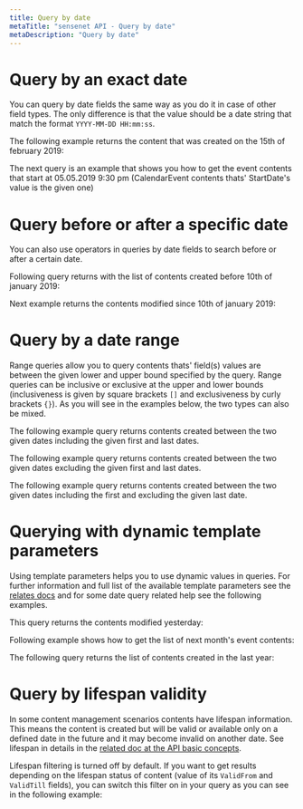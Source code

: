```yaml
---
title: Query by date
metaTitle: "sensenet API - Query by date"
metaDescription: "Query by date"
---
```


# Query by an exact date

You can query by date fields the same way as you do it in case of other field types. The only difference is that the value should be a date string that match the format `YYYY-MM-DD HH:mm:ss`.

The following example returns the content that was created on the 15th of february 2019:

<tab category="querying" article="query-by-date" example="byExactDate" />

The next query is an example that shows you how to get the event contents that start at 05.05.2019 9:30 pm (CalendarEvent contents thats' StartDate's value is the given one)

<tab category="querying" article="query-by-date" example="byExactDateTime" />

# Query before or after a specific date

You can also use operators in queries by date fields to search before or after a certain date.

Following query returns with the list of contents created before 10th of january 2019:

<tab category="querying" article="query-by-date" example="byDateBefore" />

Next example returns the contents modified since 10th of january 2019:

<tab category="querying" article="query-by-date" example="byDateAfter" />

# Query by a date range

Range queries allow you to query contents thats' field(s) values are between the given lower and upper bound specified by the query. Range queries can be inclusive or exclusive at the upper and lower bounds (inclusiveness is given by square brackets `[]` and exclusiveness by curly brackets `{}`). As you will see in the examples below, the two types can also be mixed.

The following example query returns contents created between the two given dates including the given first and last dates.

<tab category="querying" article="query-by-date" example="byExclusiveRange" />

The following example query returns contents created between the two given dates excluding the given first and last dates.

<tab category="querying" article="query-by-date" example="byInclusiveRange" />

The following example query returns contents created between the two given dates including the first and excluding the given last date.

<tab category="querying" article="query-by-date" example="byMixedRange" />

# Querying with dynamic template parameters

Using template parameters helps you to use dynamic values in queries. For further information and full list of the available template parameters see the [relates docs](/querying/11-template-parameters#list-of-builtin-template-parameters) and for some date query related help see the following examples.

This query returns the contents modified yesterday:

<tab category="querying" article="query-by-date" example="byYesterday" />

Following example shows how to get the list of next month's event contents:

<tab category="querying" article="query-by-date" example="byNextMonth" />

The following query returns the list of contents created in the last year:

<tab category="querying" article="query-by-date" example="byPreviousYear" />

# Query by lifespan validity

In some content management scenarios contents have lifespan information. This means the content is created but will be valid or available only on a defined date in the future and it may become invalid on another date. See lifespan in details in the [related doc at the API basic concepts](/basic-concepts/lifespan).

Lifespan filtering is turned off by default. If you want to get results depending on the lifespan status of content (value of its `ValidFrom` and `ValidTill` fields), you can switch this filter on in your query as you can see in the following example:

<tab category="querying" article="query-by-date" example="byLifespan" />


